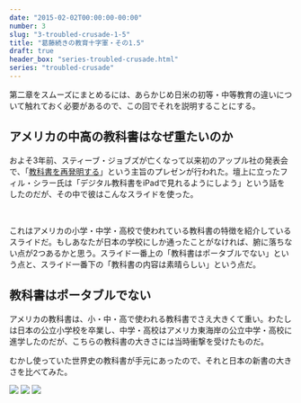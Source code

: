 ```yaml
---
date: "2015-02-02T00:00:00-00:00"
number: 3
slug: "3-troubled-crusade-1-5"
title: "葛藤続きの教育十字軍・その1.5"
draft: true
header_box: "series-troubled-crusade.html"
series: "troubled-crusade"
---
```


第二章をスムーズにまとめるには、あらかじめ日米の初等・中等教育の違いについて触れておく必要があるので、この回でそれを説明することにする。

## アメリカの中高の教科書はなぜ重たいのか

およそ3年前、スティーブ・ジョブズが亡くなって以来初のアップル社の発表会で、「[教科書を再発明する](http://www.itmedia.co.jp/pcuser/articles/1201/20/news017.html)」という主旨のプレゼンが行われた。壇上に立ったフィル・シラー氏は「デジタル教科書をiPadで見れるようにしよう」という話をしたのだが、その中で彼はこんなスライドを使った。

<figure>
	<img src="http://blog-images.chibicode.com/dist/edo/3/apple-education-event-1.jpg" alt="" >
  <figcaption><a href="http://9to5mac.com/2012/01/19/apple-education-event-nyc-live-updating/"></a></figcaption>
</figure>

これはアメリカの小学・中学・高校で使われている教科書の特徴を紹介しているスライドだ。もしあなたが日本の学校にしか通ったことがなければ、腑に落ちない点が2つあるかと思う。スライド一番上の「教科書はポータブルでない」という点と、スライド一番下の「教科書の内容は素晴らしい」という点だ。

## 教科書はポータブルでない

アメリカの教科書は、小・中・高で使われる教科書でさえ大きくて重い。わたしは日本の公立小学校を卒業し、中学・高校はアメリカ東海岸の公立中学・高校に進学したのだが、こちらの教科書の大きさには当時衝撃を受けたものだ。

むかし使っていた世界史の教科書が手元にあったので、それと日本の新書の大きさを比べてみた。

<p class="textblock__gallery textblock__gallery--3">
<img src="http://blog-images.chibicode.com/dist/edo/3/book1.jpg" />
<img src="http://blog-images.chibicode.com/dist/edo/3/book2.jpg" />
<img src="http://blog-images.chibicode.com/dist/edo/3/book3.jpg" />
</p>
